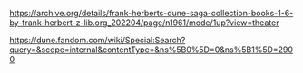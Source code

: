 https://archive.org/details/frank-herberts-dune-saga-collection-books-1-6-by-frank-herbert-z-lib.org_202204/page/n1961/mode/1up?view=theater

https://dune.fandom.com/wiki/Special:Search?query=&scope=internal&contentType=&ns%5B0%5D=0&ns%5B1%5D=2900